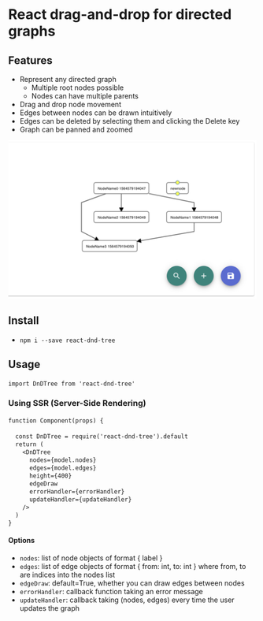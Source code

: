 # React drag-and-drop for directed graphs

## Features

- Represent any directed graph
  - Multiple root nodes possible
  - Nodes can have multiple parents
- Drag and drop node movement
- Edges between nodes can be drawn intuitively
- Edges can be deleted by selecting them and clicking the Delete key
- Graph can be panned and zoomed

![example directed graph](https://github.com/JCobbles/react-dnd-tree/raw/master/dag.png)


## Install
- `npm i --save react-dnd-tree`


## Usage

```
import DnDTree from 'react-dnd-tree'
```
### Using SSR (Server-Side Rendering)

```
function Component(props) {

  const DnDTree = require('react-dnd-tree').default
  return (
    <DnDTree
      nodes={model.nodes}
      edges={model.edges}
      height={400}
      edgeDraw
      errorHandler={errorHandler}
      updateHandler={updateHandler}
    />
  )
}
```

#### Options

- `nodes`: list of node objects of format { label }
- `edges`: list of edge objects of format { from: int, to: int } where from, to are indices into the nodes list
- `edgeDraw`: default=True, whether you can draw edges between nodes
- `errorHandler`: callback function taking an error message
- `updateHandler`: callback taking (nodes, edges) every time the user updates the graph
